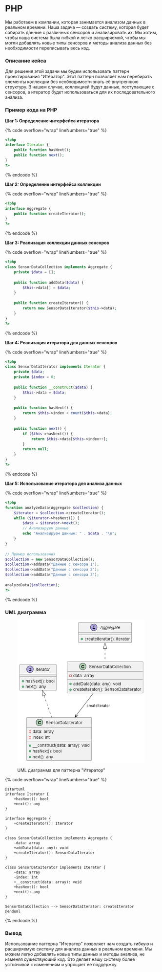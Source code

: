 # PHP

Мы работаем в компании, которая занимается анализом данных в реальном времени. Наша задача — создать систему, которая будет собирать данные с различных сенсоров и анализировать их. Мы хотим, чтобы наша система была гибкой и легко расширяемой, чтобы мы могли добавлять новые типы сенсоров и методы анализа данных без необходимости переписывать весь код.

### Описание кейса

Для решения этой задачи мы будем использовать паттерн проектирования "Итератор". Этот паттерн позволяет нам перебирать элементы коллекции без необходимости знать её внутреннюю структуру. В нашем случае, коллекцией будут данные, поступающие с сенсоров, а итератор будет использоваться для их последовательного анализа.

### Пример кода на PHP

**Шаг 1: Определение интерфейса итератора**

{% code overflow="wrap" lineNumbers="true" %}
```php
<?php
interface Iterator {
    public function hasNext();
    public function next();
}
?>
```
{% endcode %}

**Шаг 2: Определение интерфейса коллекции**

{% code overflow="wrap" lineNumbers="true" %}
```php
<?php
interface Aggregate {
    public function createIterator();
}
?>
```
{% endcode %}

**Шаг 3: Реализация коллекции данных сенсоров**

{% code overflow="wrap" lineNumbers="true" %}
```php
<?php
class SensorDataCollection implements Aggregate {
    private $data = [];

    public function addData($data) {
        $this->data[] = $data;
    }

    public function createIterator() {
        return new SensorDataIterator($this->data);
    }
}
?>
```
{% endcode %}

**Шаг 4: Реализация итератора для данных сенсоров**

{% code overflow="wrap" lineNumbers="true" %}
```php
<?php
class SensorDataIterator implements Iterator {
    private $data;
    private $index = 0;

    public function __construct($data) {
        $this->data = $data;
    }

    public function hasNext() {
        return $this->index < count($this->data);
    }

    public function next() {
        if ($this->hasNext()) {
            return $this->data[$this->index++];
        }
        return null;
    }
}
?>
```
{% endcode %}

**Шаг 5: Использование итератора для анализа данных**

{% code overflow="wrap" lineNumbers="true" %}
```php
<?php
function analyzeData(Aggregate $collection) {
    $iterator = $collection->createIterator();
    while ($iterator->hasNext()) {
        $data = $iterator->next();
        // Анализируем данные
        echo "Анализируем данные: " . $data . "\n";
    }
}

// Пример использования
$collection = new SensorDataCollection();
$collection->addData("Данные с сенсора 1");
$collection->addData("Данные с сенсора 2");
$collection->addData("Данные с сенсора 3");

analyzeData($collection);
?>
```
{% endcode %}

### UML диаграмма

<figure><img src="../../../../../.gitbook/assets/image (3).png" alt=""><figcaption><p>UML диаграмма для паттерна "Итератор"</p></figcaption></figure>

{% code overflow="wrap" lineNumbers="true" %}
```plantuml
@startuml
interface Iterator {
    +hasNext(): bool
    +next(): any
}

interface Aggregate {
    +createIterator(): Iterator
}

class SensorDataCollection implements Aggregate {
    -data: array
    +addData(data: any): void
    +createIterator(): SensorDataIterator
}

class SensorDataIterator implements Iterator {
    -data: array
    -index: int
    +__construct(data: array): void
    +hasNext(): bool
    +next(): any
}

SensorDataCollection --> SensorDataIterator: createIterator
@enduml
```
{% endcode %}

### Вывод

Использование паттерна "Итератор" позволяет нам создать гибкую и расширяемую систему для анализа данных в реальном времени. Мы можем легко добавлять новые типы данных и методы анализа, не изменяя существующий код. Это делает нашу систему более устойчивой к изменениям и упрощает её поддержку.
